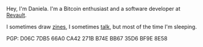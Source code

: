 Hey, I'm Daniela.
I'm a Bitcoin enthusiast and a software developer at [Revault](https://revault.dev).

I sometimes draw [zines](/categories/zines), I sometimes [talk](/categories/talks), but most of the time I'm sleeping.

PGP: D06C 7DB5 66A0 CA42 271B B74E BB67 35D6 BF9E 8E58
